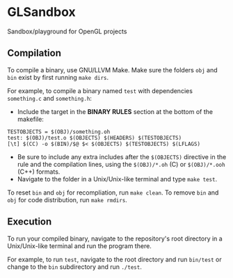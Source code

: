 # GLSandbox
Sandbox/playground for OpenGL projects

## Compilation
To compile a binary, use GNU/LLVM Make.
Make sure the folders `obj` and `bin` exist by first running `make dirs`.

For example, to compile a binary named `test` with dependencies `something.c` and `something.h`:
- Include the target in the **BINARY RULES** section at the bottom of the makefile:
```
TESTOBJECTS = $(OBJ)/something.oh
test: $(OBJ)/test.o $(OBJECTS) $(HEADERS) $(TESTOBJECTS)
[\t] $(CC) -o $(BIN)/$@ $< $(OBJECTS) $(TESTOBJECTS) $(LFLAGS)
```
  - Be sure to include any extra includes after the `$(OBJECTS)` directive in the rule and the compilation lines, using the `$(OBJ)/*.oh` (C) or `$(OBJ)/*.ooh` (C++) formats.
- Navigate to the folder in a Unix/Unix-like terminal and type `make test`.

To reset `bin` and `obj` for recompliation, run `make clean`.
To remove `bin` and `obj` for code distribution, run `make rmdirs`.

## Execution
To run your compiled binary, navigate to the repository's root directory in a Unix/Unix-like terminal and run the program there.

For example, to run `test`, navigate to the root directory and run `bin/test` or change to the `bin` subdirectory and run `./test`.
